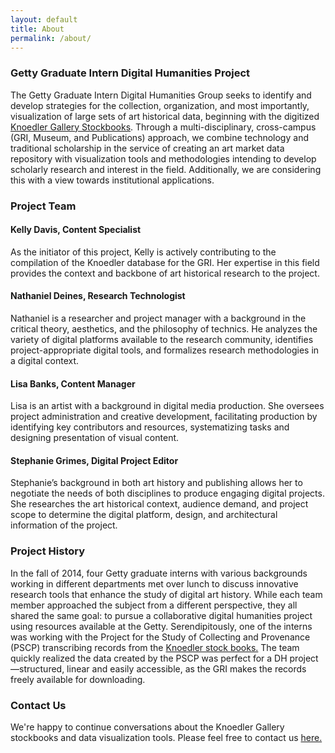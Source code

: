 ```yaml
---
layout: default
title: About
permalink: /about/
---
```

### Getty Graduate Intern Digital Humanities Project

The Getty Graduate Intern Digital Humanities Group seeks to identify and develop strategies for the collection, organization, and most importantly, visualization of large sets of art historical data, beginning with the digitized [Knoedler Gallery Stockbooks](http://archives2.getty.edu:8082/xtf/view?docId=ead/2012.M.54/2012.M.54.xml;chunk.id=ref1414;brand=default). Through a multi-disciplinary, cross-campus (GRI, Museum, and Publications) approach, we combine technology and traditional scholarship in the service of creating an art market data repository with visualization tools and methodologies intending to develop scholarly research and interest in the field. Additionally, we are considering this with a view towards institutional applications.

### Project Team

#### Kelly Davis, Content Specialist

As the initiator of this project, Kelly is actively contributing to the compilation of the Knoedler database for the GRI. Her expertise in this field provides the context and backbone of art historical research to the project.

#### Nathaniel Deines, Research Technologist

Nathaniel is a researcher and project manager with a background in the critical theory, aesthetics, and the philosophy of technics. He analyzes the variety of digital platforms available to the research community, identifies project-appropriate digital tools, and formalizes research methodologies in a digital context.

#### Lisa Banks, Content Manager

Lisa is an artist with a background in digital media production. She oversees project administration and creative development, facilitating production by identifying key contributors and resources, systematizing tasks and designing presentation of visual content.

#### Stephanie Grimes, Digital Project Editor

Stephanie’s background in both art history and publishing allows her to negotiate the needs of both disciplines to produce engaging digital projects. She researches the art historical context, audience demand, and project scope to determine the digital platform, design, and architectural information of the project.

### Project History

In the fall of 2014, four Getty graduate interns with various backgrounds working in different departments met over lunch to discuss innovative research tools that enhance the study of digital art history. While each team member approached the subject from a different perspective, they all shared the same goal: to pursue a collaborative digital humanities project using resources available at the Getty. Serendipitously, one of the interns was working with the Project for the Study of Collecting and Provenance (PSCP) transcribing records from the [Knoedler stock books.](http://piprod.getty.edu/starweb/stockbooks/servlet.starweb?path=stockbooks/stockbooks.web) The team quickly realized the data created by the PSCP was perfect for a DH project—structured, linear and easily accessible, as the GRI makes the records freely available for downloading.

### Contact Us

We're happy to continue conversations about the Knoedler Gallery stockbooks and data visualization tools. Please feel free to contact us [here.](mailto:knoedlerunbound@gmail.com?Subject=)
